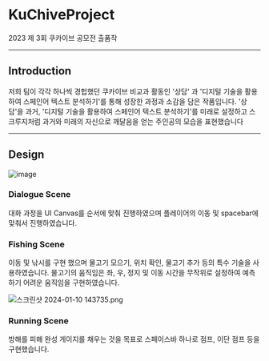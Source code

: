 # KuChiveProject
  2023 제 3회 쿠카이브 공모전 출품작

---
## Introduction
  저희 팀이 각각 하나씩 경헙했던 쿠카이브 비교과 활동인 '상담' 과 '디지털 기술을 활용하여 스페인어 텍스트 분석하기'를 통해 성장한 과정과 소감을 담은 작품입니다. '상담'을 과거, '디지털 기술을 활용하여 스페인어 텍스트 분석하기'를 미래로 설정하고 스크루지처럼 과거와 미래의 자신으로 깨달음을 얻는 주인공의 모습을 표현했습니다

---
## Design
  ![image](https://github.com/rlaqudgus/KuChiveProject/assets/119485240/d2a72260-a1f0-4baf-9ade-bcb4acf5f4ea)

### Dialogue Scene
  대화 과정을 UI Canvas를 순서에 맞춰 진행하였으며 플레이어의 이동 및 spacebar에 맞춰서 진행하였습니다.

### Fishing Scene

이동 및 낚시를 구현 했으며 물고기 모으기, 위치 확인, 물고기 추가 등의 특수 기술을 사용하였습니다.
물고기의 움직임은 좌, 우, 정지 및 이동 시간을 무작위로 설정하여 예측하기 어려운 움직임을 구현하였습니다.

![스크린샷 2024-01-10 143735.png](https://prod-files-secure.s3.us-west-2.amazonaws.com/0016ec8e-4bf8-4d7a-88db-60ab756e84ab/c395afb3-18a7-4d57-9e5f-6ebc033b99ff/%EC%8A%A4%ED%81%AC%EB%A6%B0%EC%83%B7_2024-01-10_143735.png)

### Running Scene

방해를 피해 완성 게이지를 채우는 것을 목표로 스페이스바 하나로 점프, 이단 점프 등을 구현했습니다.
